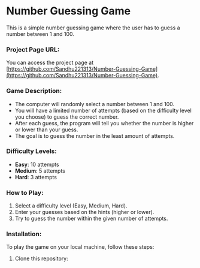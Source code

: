 # Number Guessing Game

This is a simple number guessing game where the user has to guess a number between 1 and 100.

### Project Page URL:
You can access the project page at [https://github.com/Sandhu221313/Number-Guessing-Game](https://github.com/Sandhu221313/Number-Guessing-Game).

### Game Description:
- The computer will randomly select a number between 1 and 100.
- You will have a limited number of attempts (based on the difficulty level you choose) to guess the correct number.
- After each guess, the program will tell you whether the number is higher or lower than your guess.
- The goal is to guess the number in the least amount of attempts.

### Difficulty Levels:
- **Easy**: 10 attempts
- **Medium**: 5 attempts
- **Hard**: 3 attempts

### How to Play:
1. Select a difficulty level (Easy, Medium, Hard).
2. Enter your guesses based on the hints (higher or lower).
3. Try to guess the number within the given number of attempts.

### Installation:
To play the game on your local machine, follow these steps:
1. Clone this repository:
